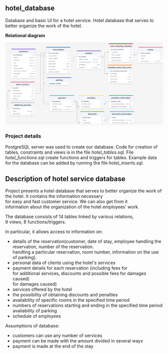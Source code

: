 ﻿## hotel_database
Database and basic UI for a hotel service. Hotel database that serves to better organize the work of the hotel.


**Relational diagram**

![alt text](img/diagram.png "Diagram")

### Project details


PostgreSQL server was used to create our database. Code for creation of tables, constraints and views is in the file  _hotel_tables.sql_. File _hotel_functions.sql_ create functions and triggers for tables. Example data for the database can be added by running the file _hotel_inserts.sql_.



## Description of hotel service database
Project presents a hotel database that serves to better organize the work of the hotel. It contains the information necessary  
for easy and fast customer service. We can also get from it  
information about the organization of the hotel employees' work.

The database consists of 14 tables linked by various relations,  
9 views, 8 functions/triggers.

In particular, it allows access to information on:

- details of the reservation(customer, date of stay, employee handling the reservation, number of the reservation.  
handling a particular reservation, room number, information on the use of parking). 
- personal data of clients using the hotel's services
- payment details for each reservation (including fees for  
for additional services, discounts and possible fees for damages caused)  
for damages caused)
- services offered by the hotel
- the possibility of obtaining discounts and penalties
- availability of specific rooms in the specified time period
- numbers of reservations starting and ending in the specified time period availability of parking
- schedule of employees


Assumptions of database: 
- customers can use any number of services
- payment can be made with the amount divided in several ways 
- payment is made at the end of the stay 
